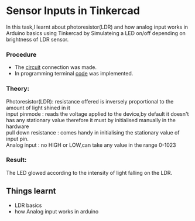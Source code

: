 # Sensor Inputs in Tinkercad 
In this task,I learnt about photoresistor(LDR) and how analog input works in Arduino basics using Tinkercad by Simulateing a LED on/off depending on brightness of LDR sensor.

### Procedure
- The [circuit](circuit.png) connection was made.
- In programming terminal [code](code.ino) was implemented.

### Theory:
Photoresistor(LDR): resistance offered is inversely proportional to the amount of light shined in it<br>
input pinmode : reads the voltage applied to the device,by default it doesn't has any stationary value therefore it must by initialised manually in the hardware<br>
pull down resistance : comes handy in initialising the stationary value of input pin.<br>
Analog input : no HIGH or LOW,can take any value in the range 0-1023

###  Result:
The LED glowed according to the intensity of light falling on the LDR.

## Things learnt
- LDR basics
- how Analog input works in arduino
